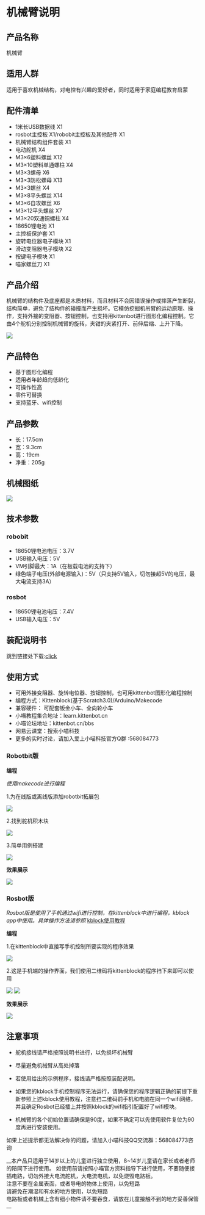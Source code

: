 # 机械臂说明

## 产品名称

机械臂

## 适用人群

适用于喜欢机械结构，对电控有兴趣的爱好者，同时适用于家庭编程教育启蒙

## 配件清单   
   
- 1米长USB数据线 X1   
- rosbot主控板 X1/robobit主控板及其他配件 X1   
- 机械臂结构组件套装 X1   
- 电动舵机 X4   
- M3×6塑料螺丝 X12   
- M3×10塑料单通螺柱 X4   
- M3×3螺母 X6   
- M3×3防松螺母 X13   
- M3×3螺丝 X4   
- M3×8平头螺丝 X14   
- M3×6自攻螺丝 X6   
- M3×12平头螺丝 X7   
- M3×20双通铜螺柱 X4    
- 18650锂电池 X1   
- 主控板保护套 X1   
- 旋转电位器电子模块 X1   
- 滑动变阻器电子模块 X2   
- 按键电子模块 X1   
- 喵家螺丝刀 X1  

## 产品介绍   

机械臂的结构件及底座都是木质材料，而且材料不会因错误操作或摔落产生断裂，结构简单，避免了结构件的碰撞而产生损坏。它模仿挖掘机吊臂的运动原理、操作，支持外接的变阻器、按钮控制，也支持用kittenbot进行图形化编程控制。它由4个舵机分别控制机械臂的旋转，夹钳的夹紧打开、前伸后缩、上升下降。   

![](http://learn.kittenbot.cn/zh_CN/latest/_images/robotbit.gif)   
## 产品特色  

- 基于图形化编程
-  适用者年龄趋向低龄化   
- 可操作性高   
- 零件可替换   
- 支持蓝牙、wifi控制   
   
   
## 产品参数 

- 长：17.5cm   
- 宽：9.3cm   
- 高：19cm   
- 净重：205g   
   
   
## 机械图纸   

![](./arm/01.png)   
   
## 技术参数   

### robobit   

- 18650锂电池电压：3.7V   
- USB输入电压：5V   
- VM引脚最大：1A（在板载电池的支持下）   
- 绿色端子电压(外部电源输入)：5V（只支持5V输入，切勿接超5V的电压，最大电流支持3A）   

### rosbot

- 18650锂电池电压：7.4V   
- USB输入电压：5V   

## 装配说明书

跳到链接处下载:[click](https://bbs.kittenbot.cn/forum.php?mod=viewthread&tid=361 "含组装过程和程序示例")

## 使用方式    

- 可用外接变阻器、旋转电位器、按钮控制，也可用kittenbot图形化编程控制 
- 编程方式：Kittenblock(基于Scratch3.0)/Arduino/Makecode 
- 兼容硬件： 可配套钣金小车、全向轮小车   
- 小喵教程集合地址：learn.kittenbot.cn   
- 小喵论坛地址：kittenbot.cn/bbs 
- 网易云课堂：搜索小喵科技   
- 更多的实时讨论，请加入爱上小喵科技官方Q群 :568084773

### Robotbit版

__编程__

_使用makecode进行编程_

1.为在线版或离线版添加robotbit拓展包

![](./jixiebi/daobao.png)

2.找到舵机积木块

![](./jixiebi/duoji.png)

3.简单用例搭建

![](./jixiebi/rbiancheng.png)

__效果展示__

![](./jixiebi/robotbit.gif)

### Rosbot版
_Rosbot版是使用了手机通过wifi进行控制，在kittenblock中进行编程，kblock app中使用。具体操作方法请参照_
[kblock使用教程](https://bbs.kittenbot.cn/forum.php?mod=viewthread&tid=242&highlight=app "论坛")

__编程__

1.在kittenblock中直接写手机控制所要实现的程序效果

![](./jixiebi/rosbiancheng.png)

2.这是手机端的操作界面，我们使用二维码将kittenblock的程序扫下来即可以使用

![](./jixiebi/app_1.png)
![](./jixiebi/app_2.png)

__效果展示__

![](./jixiebi/rosbot.gif)

## 注意事项

- 舵机接线请严格按照说明书进行，以免损坏机械臂   
- 尽量避免机械臂从高处掉落 
- 若使用给出的示例程序，接线请严格按照装配说明。

- 如果您的kblock手机控制程序无法运行，请确保您的程序逻辑正确的前提下重新参照上述kblock使用教程，注意扫二维码前手机和电脑在同一个wifi网络，并且确定Rosbot已经插上并按照kblock的wifi指引配置好了wifi模块。

- 机械臂的各个初始位置请确保是90度，如果不确定可以先使用软件复位为90度再进行安装使用。

如果上述提示都无法解决你的问题，请加入小喵科技QQ交流群：568084773咨询


  
__本产品只适用于14岁以上的儿童进行独立使用，8~14岁儿童请在家长或者老师的陪同下进行使用。 
如使用前请按照小喵官方资料指导下进行使用，不要随便接插电路，切勿外接大电流舵机，大电流电机，以免烧毁电路板。   
注意不要在金属表面，或者导电的物体上使用，以免短路   
请避免在潮湿和有水的地方使用，以免短路   
电路板或者机械上含有细小物件请不要吞食，请放在儿童接触不到的地方妥善保管   __
